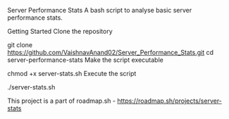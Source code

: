 Server Performance Stats
A bash script to analyse basic server performance stats.

Getting Started
Clone the repository

git clone https://github.com/VaishnavAnand02/Server_Performance_Stats.git
cd server-performance-stats
Make the script executable

chmod +x server-stats.sh
Execute the script

./server-stats.sh

This project is a part of roadmap.sh - https://roadmap.sh/projects/server-stats
